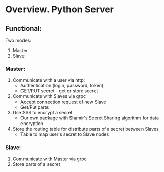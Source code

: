 # Overview. Python Server

## Functional:

Two modes:
1. Master
2. Slave

### Master:
1. Communicate with a user via http:
    - Authentication (login, password, token)
    - GET/PUT secret - get or store secret
2. Communicate with Slaves via grpc
    - Accept connection request of new Slave
    - Get/Put parts
3. Use SSS to encrypt a secret
    - Our own package with Shamir's Secret Sharing algorithm for data encryption
4. Store the routing table for distribute parts of a secret between Slaves
    - Table to map user's secret to Slave nodes

### Slave:
1. Communicate with Master via grpc
2. Store parts of a secret
